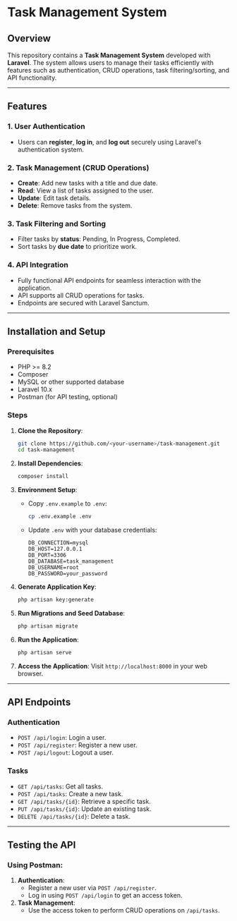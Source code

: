 
# Task Management System

## Overview

This repository contains a **Task Management System** developed with **Laravel**. The system allows users to manage their tasks efficiently with features such as authentication, CRUD operations, task filtering/sorting, and API functionality.  

---

## Features

### 1. **User Authentication**
- Users can **register**, **log in**, and **log out** securely using Laravel's authentication system.

### 2. **Task Management (CRUD Operations)**
- **Create**: Add new tasks with a title and due date.
- **Read**: View a list of tasks assigned to the user.
- **Update**: Edit task details.
- **Delete**: Remove tasks from the system.

### 3. **Task Filtering and Sorting**
- Filter tasks by **status**: Pending, In Progress, Completed.
- Sort tasks by **due date** to prioritize work.

### 4. **API Integration**
- Fully functional API endpoints for seamless interaction with the application.
- API supports all CRUD operations for tasks.
- Endpoints are secured with Laravel Sanctum.

---

## Installation and Setup

### Prerequisites
- PHP >= 8.2
- Composer
- MySQL or other supported database
- Laravel 10.x
- Postman (for API testing, optional)

### Steps
1. **Clone the Repository**:
   ```bash
   git clone https://github.com/<your-username>/task-management.git
   cd task-management
   ```

2. **Install Dependencies**:
   ```bash
   composer install
   ```

3. **Environment Setup**:
   - Copy `.env.example` to `.env`:
     ```bash
     cp .env.example .env
     ```
   - Update `.env` with your database credentials:
     ```
     DB_CONNECTION=mysql
     DB_HOST=127.0.0.1
     DB_PORT=3306
     DB_DATABASE=task_management
     DB_USERNAME=root
     DB_PASSWORD=your_password
     ```

4. **Generate Application Key**:
   ```bash
   php artisan key:generate
   ```

5. **Run Migrations and Seed Database**:
   ```bash
   php artisan migrate
   ```

6. **Run the Application**:
   ```bash
   php artisan serve
   ```

7. **Access the Application**:
   Visit `http://localhost:8000` in your web browser.

---

## API Endpoints

### **Authentication**
- `POST /api/login`: Login a user.
- `POST /api/register`: Register a new user.
- `POST /api/logout`: Logout a user.

### **Tasks**
- `GET /api/tasks`: Get all tasks.
- `POST /api/tasks`: Create a new task.
- `GET /api/tasks/{id}`: Retrieve a specific task.
- `PUT /api/tasks/{id}`: Update an existing task.
- `DELETE /api/tasks/{id}`: Delete a task.

---

## Testing the API

### Using Postman:
1. **Authentication**:
   - Register a new user via `POST /api/register`.
   - Log in using `POST /api/login` to get an access token.
2. **Task Management**:
   - Use the access token to perform CRUD operations on `/api/tasks`.
